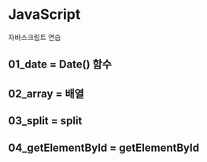 # JavaScript  
자바스크립트 연습  

## 01_date = Date() 함수  
## 02_array = 배열  
## 03_split = split  
## 04_getElementById = getElementById  
